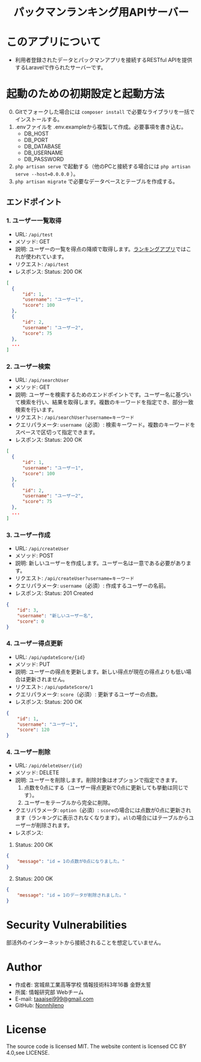 <h1 align="center">パックマンランキング用APIサーバー</h1>

# このアプリについて

- 利用者登録されたデータとパックマンアプリを接続するRESTful APIを提供するLaravelで作られたサーバーです。

# 起動のための初期設定と起動方法

0. Gitでフォークした場合には `composer install` で必要なライブラリを一括でインストールする。
1. .envファイルを .env.exampleから複製して作成。必要事項を書き込む。
    - DB_HOST
    - DB_PORT
    - DB_DATABASE
    - DB_USERNAME
    - DB_PASSWORD
2. `php artisan serve` で起動する（他のPCと接続する場合には `php artisan serve --host=0.0.0.0` ）。
3. `php artisan migrate` で必要なデータベースとテーブルを作成する。

## エンドポイント

### 1. ユーザー一覧取得
- URL: `/api/test`
- メソッド: GET
- 説明: ユーザーの一覧を得点の降順で取得します。[ランキングアプリ](https://github.com/nonnhjleno/bunkasai2023ranking)ではこれが使われています。
- リクエスト: `/api/test`
- レスポンス: Status: 200 OK
```json
[
  {
      "id": 1,
      "username": "ユーザー1",
      "score": 100
  },
  {
      "id": 2,
      "username": "ユーザー2",
      "score": 75
  },
  ...
]
```

### 2. ユーザー検索
- URL: `/api/searchUser`
- メソッド: GET
- 説明: ユーザーを検索するためのエンドポイントです。ユーザー名に基づいて検索を行い、結果を取得します。複数のキーワードを指定でき、部分一致検索を行います。
- リクエスト: `/api/searchUser?username=キーワード`
- クエリパラメータ: `username`（必須）: 検索キーワード。複数のキーワードをスペースで区切って指定できます。
- レスポンス: Status: 200 OK
```json
[
  {
      "id": 1,
      "username": "ユーザー1",
      "score": 100
  },
  {
      "id": 2,
      "username": "ユーザー2",
      "score": 75
  },
  ...
]
```

### 3. ユーザー作成
- URL: `/api/createUser`
- メソッド: POST
- 説明: 新しいユーザーを作成します。ユーザー名は一意である必要があります。
- リクエスト: `/api/createUser?username=キーワード`
- クエリパラメータ: `username`（必須）: 作成するユーザーの名前。
- レスポンス: Status: 201 Created
```json
{
    "id": 3,
    "username": "新しいユーザー名",
    "score": 0
}
```

### 4. ユーザー得点更新
- URL: `/api/updateScore/{id}`
- メソッド: PUT
- 説明: ユーザーの得点を更新します。新しい得点が現在の得点よりも低い場合は更新されません。
- リクエスト: `/api/updateScore/1`
- クエリパラメータ: `score`（必須）: 更新するユーザーの点数。
- レスポンス: Status: 200 OK
```json
{
    "id": 1,
    "username": "ユーザー1",
    "score": 120
}
```

### 4. ユーザー削除
- URL: `/api/deleteUser/{id}`
- メソッド: DELETE
- 説明: ユーザーを削除します。削除対象はオプションで指定できます。
    1. 点数を0点にする（ユーザー得点更新で0点に更新しても挙動は同じです）。
    2. ユーザーをテーブルから完全に削除。
- クエリパラメータ: `option`（必須）: `score`の場合には点数が0点に更新されます（ランキングに表示されなくなります）。`all`の場合にはテーブルからユーザーが削除されます。
- レスポンス:
1. Status: 200 OK
```json
{
    "message": "id = 1の点数が0点になりました。"
}
```
2. Status: 200 OK
```json
{
    "message": "id = 1のデータが削除されました。"
}
```

# Security Vulnerabilities

部活外のインターネットから接続されることを想定していません。

# Author

- 作成者: 宮城県工業高等学校 情報技術科3年16番 金野太誓
- 所属: 情報研究部 Webチーム
- E-mail: taaaisei999@gmail.com
- GitHub: [Nonnhjleno](https://github.com/nonnhjleno/)

# License
The source code is licensed MIT. The website content is licensed CC BY 4.0,see LICENSE.
